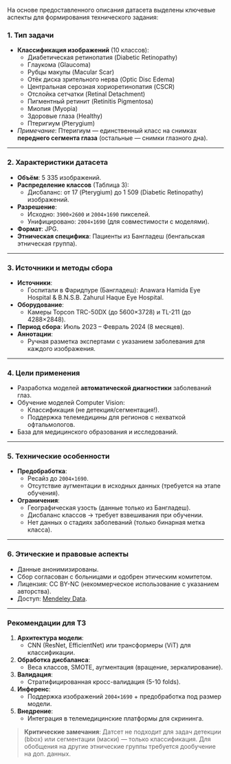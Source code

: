 На основе предоставленного описания датасета выделены ключевые аспекты для формирования технического задания:

### 1. **Тип задачи**
   - **Классификация изображений** (10 классов):  
     - Диабетическая ретинопатия (Diabetic Retinopathy)  
     - Глаукома (Glaucoma)  
     - Рубцы макулы (Macular Scar)  
     - Отёк диска зрительного нерва (Optic Disc Edema)  
     - Центральная серозная хориоретинопатия (CSCR)  
     - Отслойка сетчатки (Retinal Detachment)  
     - Пигментный ретинит (Retinitis Pigmentosa)  
     - Миопия (Myopia)  
     - Здоровые глаза (Healthy)  
     - Птеригиум (Pterygium)  
   - *Примечание*: Птеригиум — единственный класс на снимках **переднего сегмента глаза** (остальные — снимки глазного дна).

---

### 2. **Характеристики датасета**
   - **Объём**: 5 335 изображений.  
   - **Распределение классов** (Таблица 3):  
     - Дисбаланс: от 17 (Pterygium) до 1 509 (Diabetic Retinopathy) изображений.  
   - **Разрешение**:  
     - Исходно: `3900×2600` и `2004×1690` пикселей.  
     - Унифицировано: `2004×1690` (для совместимости с моделями).  
   - **Формат**: JPG.  
   - **Этническая специфика**: Пациенты из Бангладеш (бенгальская этническая группа).  

---

### 3. **Источники и методы сбора**
   - **Источники**:  
     - Госпитали в Фаридпуре (Бангладеш): Anawara Hamida Eye Hospital & B.N.S.B. Zahurul Haque Eye Hospital.  
   - **Оборудование**:  
     - Камеры Topcon TRC-50DX (до 5600×3728) и TL-211 (до 4288×2848).  
   - **Период сбора**: Июль 2023 – Февраль 2024 (8 месяцев).  
   - **Аннотации**:  
     - Ручная разметка экспертами с указанием заболевания для каждого изображения.  

---

### 4. **Цели применения**
   - Разработка моделей **автоматической диагностики** заболеваний глаз.  
   - Обучение моделей Computer Vision:  
     - Классификация (не детекция/сегментация!).  
     - Поддержка телемедицины для регионов с нехваткой офтальмологов.  
   - База для медицинского образования и исследований.  

---

### 5. **Технические особенности**
   - **Предобработка**:  
     - Ресайз до `2004×1690`.  
     - Отсутствие аугментации в исходных данных (требуется на этапе обучения).  
   - **Ограничения**:  
     - Географическая узость (данные только из Бангладеш).  
     - Дисбаланс классов → требует взвешивания при обучении.  
     - Нет данных о стадиях заболеваний (только бинарная метка класса).  

---

### 6. **Этические и правовые аспекты**
   - Данные анонимизированы.  
   - Сбор согласован с больницами и одобрен этическим комитетом.  
   - Лицензия: CC BY-NC (некоммерческое использование с указанием авторства).  
   - Доступ: [Mendeley Data](https://data.mendeley.com/datasets/s9bfhswzjb/1).  

---

### Рекомендации для ТЗ
1. **Архитектура модели**:  
   - CNN (ResNet, EfficientNet) или трансформеры (ViT) для классификации.  
2. **Обработка дисбаланса**:  
   - Веса классов, SMOTE, аугментация (вращение, зеркалирование).  
3. **Валидация**:  
   - Стратифицированная кросс-валидация (5-10 folds).  
4. **Инференс**:  
   - Поддержка изображений `2004×1690` + предобработка под размер модели.  
5. **Внедрение**:  
   - Интеграция в телемедицинские платформы для скрининга.  

> **Критические замечания**: Датсет не подходит для задач детекции (bbox) или сегментации (маски) — только классификация. Для обобщения на другие этнические группы требуется дообучение на доп. данных.